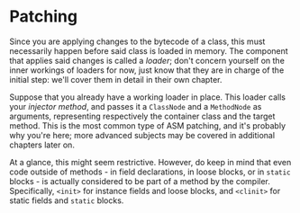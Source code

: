 # Patching
Since you are applying changes to the bytecode of a class, this must necessarily happen before said class is loaded in memory. The component that applies said changes is called a *loader*; don't concern yourself on the inner workings of loaders for now, just know that they are in charge of the initial step: we'll cover them in detail in their own chapter.

Suppose that you already have a working loader in place. This loader calls your *injector method*, and passes it a `ClassNode` and a `MethodNode` as arguments, representing respectively the container class and the target method. This is the most common type of ASM patching, and it's probably why you're here; more advanced subjects may be covered in additional chapters later on.

At a glance, this might seem restrictive. However, do keep in mind that even code outside of methods - in field declarations, in loose blocks, or in `static` blocks - is actually considered to be part of a method by the compiler. Specifically, `<init>` for instance fields and loose blocks, and `<clinit>` for static fields and `static` blocks.